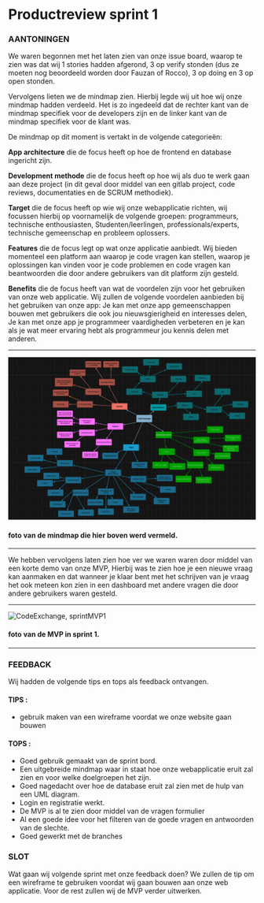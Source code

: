 # Productreview sprint 1

### AANTONINGEN
We waren begonnen met het laten zien van onze issue board, waarop te zien was dat wij 1 stories hadden afgerond, 3 op verify stonden (dus ze moeten nog beoordeeld worden door Fauzan of Rocco), 3 op doing en 3 op open stonden. 

Vervolgens lieten we de mindmap zien. Hierbij legde wij uit hoe wij onze mindmap hadden verdeeld. Het is zo ingedeeld dat de rechter kant van de mindmap specifiek voor de developers zijn en de linker kant van de mindmap specifiek voor de klant was.

De mindmap op dit moment is vertakt in de volgende categorieën:

**App architecture** die de focus heeft op hoe de frontend en database ingericht zijn.

**Development methode** die de focus heeft op hoe wij als duo te werk gaan aan deze project (in dit geval door middel van een gitlab project, code reviews, documentaties en de SCRUM methodiek).

**Target** die de focus heeft op wie wij onze webapplicatie richten, wij focussen hierbij op voornamelijk de volgende groepen: programmeurs, technische enthousiasten, Studenten/leerlingen, professionals/experts, technische gemeenschap en probleem oplossers.

**Features** die de focus legt op wat onze applicatie aanbiedt. Wij bieden momenteel een platform aan waarop je code vragen kan stellen, waarop je oplossingen kan vinden voor je code problemen en code vragen kan beantwoorden die door andere gebruikers van dit platform zijn gesteld.

**Benefits** die de focus heeft van wat de voordelen zijn voor het gebruiken van onze web applicatie. Wij zullen de volgende voordelen aanbieden bij het gebruiken van onze app: Je kan met onze app gemeenschappen bouwen met gebruikers die ook jou nieuwsgierigheid en interesses delen, Je kan met onze app je programmeer vaardigheden verbeteren en je kan als je wat meer ervaring hebt als programmeur jou kennis delen met anderen.

---
![CodeExchange, mindmap](/docs/images/mindmap.png)
#### foto van de mindmap die hier boven werd vermeld.
---


We hebben vervolgens laten zien hoe ver we waren waren door middel van een korte demo van onze MVP, Hierbij was te zien hoe je een nieuwe vraag kan aanmaken en dat wanneer je klaar bent met het schrijven van je vraag het ook meteen kon zien in een dashboard met andere vragen die door andere gebruikers waren gesteld.

---
![CodeExchange, sprintMVP1](/sprint1Mvp.png)
#### foto van de MVP in sprint 1.
---

### FEEDBACK
Wij hadden de volgende tips en tops als feedback ontvangen.

#### TIPS : 
- gebruik maken van een wireframe voordat we onze website gaan bouwen

#### TOPS :
- Goed gebruik gemaakt van de sprint bord.
- Een uitgebreide mindmap waar in staat hoe onze webapplicatie eruit zal zien en voor welke doelgroepen het zijn.
- Goed nagedacht over hoe de database eruit zal zien met de hulp van een UML diagram.
- Login en registratie werkt.
- De MVP is al te zien door middel van de vragen formulier
- Al een goede idee voor het filteren van de goede vragen en antwoorden van de slechte.
- Goed gewerkt met de branches 

### SLOT
Wat gaan wij volgende sprint met onze feedback doen? We zullen de tip om een wireframe te gebruiken voordat wij gaan bouwen aan onze web applicatie. Voor de rest zullen wij de MVP verder uitwerken.





